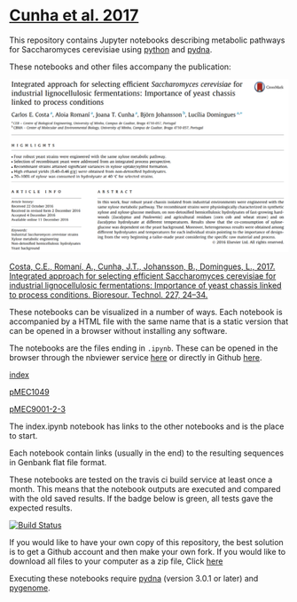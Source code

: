 # [Cunha et al. 2017](https://www.ncbi.nlm.nih.gov/pubmed/28013133)

This repository contains Jupyter notebooks describing metabolic pathways for Saccharomyces cerevisiae 
using [python](https://www.python.org/) and [pydna](https://github.com/BjornFJohansson/pydna). 

These notebooks and other files accompany the publication:

[![abstr](references/abstract.png)](http://www.sciencedirect.com/science/article/pii/S0960852416316674)
 
[Costa, C.E., Romaní, A., Cunha, J.T., Johansson, B., Domingues, L., 2017. Integrated approach for selecting efficient Saccharomyces cerevisiae for industrial lignocellulosic fermentations: Importance of yeast chassis linked to process conditions. Bioresour. Technol. 227, 24–34.](https://www.ncbi.nlm.nih.gov/pubmed/28013133)


These notebooks can be visualized in a number of ways. 
Each notebook is accompanied by a HTML file with the same name that is a static 
version that can be opened in a browser without installing any software.

The notebooks are the files ending in `.ipynb`. These can be opened in the browser through the nbviewer service 
[here](http://nbviewer.jupyter.org/github/MetabolicEngineeringGroupCBMA/Cunha_et_al_2017/blob/master/notebooks/index.ipynb) 
or directly in Github [here](notebooks/index.ipynb).

[index](notebooks/index.ipynb)

[pMEC1049](notebooks/pMEC1049.ipynb)

[pMEC9001-2-3](notebooks/pMEC9001-2-3.ipynb)

The index.ipynb notebook has links to the other notebooks and is the place to start.

Each notebook contain links (usually in the end) to the resulting sequences in Genbank flat file format.

These notebooks are tested on the travis ci build service at least once a month.
This means that the notebook outputs are executed and compared with the old saved results.
If the badge below is green, all tests gave the expected results.

[![Build Status](https://travis-ci.org/MetabolicEngineeringGroupCBMA/Cunha_et_al_2017.svg)](https://travis-ci.org/MetabolicEngineeringGroupCBMA/Cunha_et_al_2017)

If you would like to have your own copy of this repository, the best solution is to get a 
Github account and then make your own fork. If you would like to download all files to your 
computer as a zip file, Click [here](https://github.com/BjornFJohansson/Cunha_et_al_2017/archive/master.zip)

Executing these notebooks require [pydna](https://github.com/BjornFJohansson/pydna) (version 3.0.1 or later)
and [pygenome](https://github.com/BjornFJohansson/pygenome).



